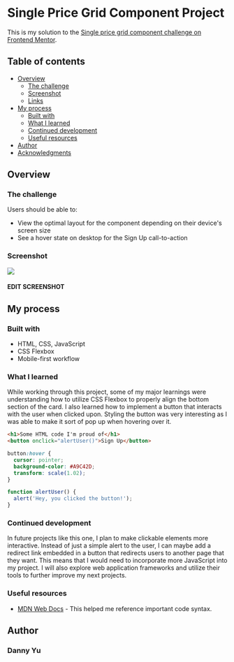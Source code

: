 # Single Price Grid Component Project

This is my solution to the [Single price grid component challenge on Frontend Mentor](https://www.frontendmentor.io/challenges/single-price-grid-component-5ce41129d0ff452fec5abbbc). 

## Table of contents

- [Overview](#overview)
  - [The challenge](#the-challenge)
  - [Screenshot](#screenshot)
  - [Links](#links)
- [My process](#my-process)
  - [Built with](#built-with)
  - [What I learned](#what-i-learned)
  - [Continued development](#continued-development)
  - [Useful resources](#useful-resources)
- [Author](#author)
- [Acknowledgments](#acknowledgments)

## Overview

### The challenge

Users should be able to:

- View the optimal layout for the component depending on their device's screen size
- See a hover state on desktop for the Sign Up call-to-action

### Screenshot

![](./screenshot.jpg)

#### EDIT SCREENSHOT

## My process

### Built with

- HTML, CSS, JavaScript
- CSS Flexbox
- Mobile-first workflow

### What I learned

While working through this project, some of my major learnings were understanding how to utilize CSS Flexbox to properly align the bottom section of the card. I also learned how to implement a button that interacts with the user when clicked upon. Styling the button was very interesting as I was able to make it sort of pop up when hovering over it.

```html
<h1>Some HTML code I'm proud of</h1>
<button onclick="alertUser()">Sign Up</button>
```
```css
button:hover {
  cursor: pointer;
  background-color: #A9C42D;
  transform: scale(1.02);
}
```
```js
function alertUser() {
  alert('Hey, you clicked the button!');
}
```

### Continued development

In future projects like this one, I plan to make clickable elements more interactive. Instead of just a simple alert to the user, I can maybe add a redirect link embedded in a button that redirects users to another page that they want. This means that I would need to incorporate more JavaScript into my project. I will also explore web application frameworks and utilize their tools to further improve my next projects.

### Useful resources

- [MDN Web Docs]([https://www.example.com](https://developer.mozilla.org/en-US/)) - This helped me reference important code syntax.

## Author

### Danny Yu
